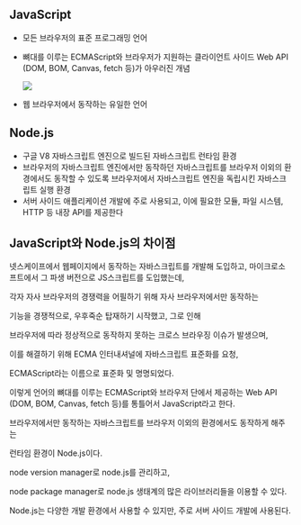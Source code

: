 ## JavaScript

- 모든 브라우저의 표준 프로그래밍 언어
- 뼈대를 이루는 ECMAScript와 브라우저가 지원하는
  클라이언트 사이드 Web API (DOM, BOM, Canvas, fetch 등)가 아우러진 개념

  ![](https://velog.velcdn.com/images/richard/post/8acf0465-da5e-4101-bff0-f059044ea454/image.png)

- 웹 브라우저에서 동작하는 유일한 언어

## Node.js

- 구글 V8 자바스크립트 엔진으로 빌드된 자바스크립트 런타임 환경
- 브라우저의 자바스크립트 엔진에서만 동작하던 자바스크립트를 브라우저 이외의
  환경에서도 동작할 수 있도록 브라우저에서 자바스크립트 엔진을 독립시킨 자바스크립트 실행 환경
- 서버 사이드 애플리케이션 개발에 주로 사용되고, 이에 필요한 모듈, 파일 시스템, HTTP 등 내장 API를 제공한다

## JavaScript와 Node.js의 차이점

넷스케이프에서 웹페이지에서 동작하는 자바스크립트를 개발해 도입하고,
마이크로소프트에서 그 파생 버전으로 JS스크립트를 도입했는데,

각자 자사 브라우저의 경쟁력을 어필하기 위해 자사 브라우저에서만 동작하는

기능을 경쟁적으로, 우후죽순 탑재하기 시작했고, 그로 인해

브라우저에 따라 정상적으로 동작하지 못하는 크로스 브라우징 이슈가 발생으며,

이를 해결하기 위해 ECMA 인터내셔널에 자바스크립트 표준화를 요청,

ECMAScript라는 이름으로 표준화 및 명명되었다.

이렇게 언어의 뼈대를 이루는 ECMAScript와 브라우저 단에서 제공하는 Web API (DOM, BOM, Canvas, fetch 등)를 통틀어서 JavaScript라고 한다.

브라우저에서만 동작하는 자바스크립트를 브라우저 이외의 환경에서도 동작하게 해주는

런타임 환경이 Node.js이다.

node version manager로 node.js를 관리하고,

node package manager로 node.js 생태계의 많은 라이브러리들을 이용할 수 있다.

Node.js는 다양한 개발 환경에서 사용할 수 있지만, 주로 서버 사이드 개발에 사용된다.
